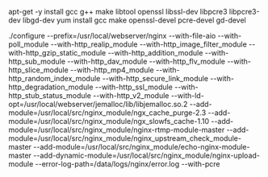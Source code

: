 apt-get -y install gcc g++ make libtool openssl libssl-dev libpcre3 libpcre3-dev libgd-dev
yum install gcc make openssl-devel pcre-devel gd-devel

./configure --prefix=/usr/local/webserver/nginx 
--with-file-aio 
--with-poll_module 
--with-http_realip_module 
--with-http_image_filter_module 
--with-http_gzip_static_module 
--with-http_addition_module 
--with-http_sub_module 
--with-http_dav_module 
--with-http_flv_module 
--with-http_slice_module 
--with-http_mp4_module 
--with-http_random_index_module 
--with-http_secure_link_module 
--with-http_degradation_module 
--with-http_ssl_module 
--with-http_stub_status_module 
--with-http_v2_module 
--with-ld-opt=/usr/local/webserver/jemalloc/lib/libjemalloc.so.2 --add-module=/usr/local/src/nginx_module/ngx_cache_purge-2.3 --add-module=/usr/local/src/nginx_module/ngx_slowfs_cache-1.10 --add-module=/usr/local/src/nginx_module/nginx-rtmp-module-master --add-module=/usr/local/src/nginx_module/nginx_upstream_check_module-master --add-module=/usr/local/src/nginx_module/echo-nginx-module-master --add-dynamic-module=/usr/local/src/nginx_module/nginx-upload-module --error-log-path=/data/logs/nginx/error.log --with-pcre